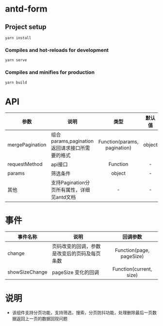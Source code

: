 # antd-form

## Project setup
```
yarn install
```

### Compiles and hot-reloads for development
```
yarn serve
```

### Compiles and minifies for production
```
yarn build

```
# API 
| 参数           | 说明    |  类型  |   默认值  |
| --------      | -----  | :----: | :----: |
| mergePagination | 组合params,pagination返回请求接口所需要的格式     | Function(params, pagination)      |object|
| requestMethod   | api接口     |   Function    |-|
| params           | 筛选条件     |   object    |-|
| 其他           | 支持Pagination分页所有属性，详细见antd文档   |   -    |-|

# 事件
| 事件名称           | 说明    |  回调参数  |
| --------      | -----  | :----: |
| change | 页码改变的回调，参数是改变后的页码及每页条数    | Function(page, pageSize) |
| showSizeChange   | pageSize 变化的回调     |   Function(current, size)    |

# 说明
- 该组件支持分页功能，支持筛选，搜索，分页防抖功能，处理删除最后一页数据返回上一页的数据回现问题
